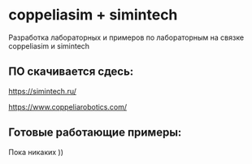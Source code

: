 # coppeliasim + simintech

Разработка лабораторных и примеров по лабораторным на связке coppeliasim и simintech
## ПО скачивается сдесь:

https://simintech.ru/

https://www.coppeliarobotics.com/

## Готовые работающие примеры:

Пока никаких ))
